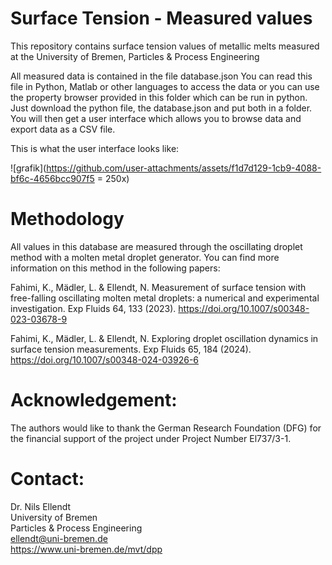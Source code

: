 # Surface Tension - Measured values
This repository contains surface tension values of metallic melts measured at the University of Bremen, Particles & Process Engineering

All measured data is contained in the file database.json
You can read this file in Python, Matlab or other languages to access the data or you can use the property browser provided in this folder which can be run in python. Just download the python file, the database.json and put both in a folder. You will then get a user interface which allows you to browse data and export data as a CSV file.

This is what the user interface looks like:

![grafik](https://github.com/user-attachments/assets/f1d7d129-1cb9-4088-bf6c-4656bcc907f5 = 250x)

# Methodology
All values in this database are measured through the oscillating droplet method with a molten metal droplet generator. You can find more information on this method in the following papers:

Fahimi, K., Mädler, L. & Ellendt, N. Measurement of surface tension with free-falling oscillating molten metal droplets: a numerical and experimental investigation. Exp Fluids 64, 133 (2023). https://doi.org/10.1007/s00348-023-03678-9

Fahimi, K., Mädler, L. & Ellendt, N. Exploring droplet oscillation dynamics in surface tension measurements. Exp Fluids 65, 184 (2024). https://doi.org/10.1007/s00348-024-03926-6

# Acknowledgement:
The authors would like to thank the German Research Foundation (DFG) for the financial support of the project under Project Number El737/3-1. 

# Contact:
Dr. Nils Ellendt <br>
University of Bremen<br>
Particles & Process Engineering<br>
ellendt@uni-bremen.de<br>
https://www.uni-bremen.de/mvt/dpp<br>

